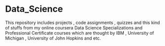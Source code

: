 # Data_Science
This repository includes projects , code assignments , quizzes and this kind of stuffs from my online coursera Data Science Specializations and Professional Certificate courses which are thought by IBM , University of Michigan , University of John Hopkins and etc. 
